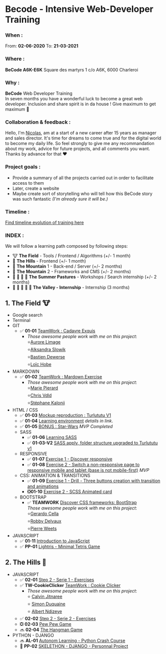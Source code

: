 # Becode - Intensive Web-Developer Training
  
  ### When : 
  From:  **02-06-2020**
  To:  **21-03-2021**

  ### Where : 
  **BeCode A6K-E6K** 
  Square des martyrs 
  1 c/o A6K, 6000 Charleroi

  ### Why :
  **BeCode** Web Developer Training  
  In seven months you have a wonderful luck to become a great web developer. Inclusion and share spirit is in da house !
  Give maximum to get maximum :rocket:

### Collaboration & feedback : 
  Hello, I'm [Nicolas](https://github.com/nicode-be), am at a start of a new career after 15 years as manager and sales director. It's time for dreams to come true and for the digital world to become my daily life.
  So feel strongly to give me any recommandation about my work, advice for future projects, and all comments you want.  
  Thanks by advance for that :heart:  
  

### Project goals : 
* Provide a summary of all the projects carried out in order to facilitate access to them
* Later, create a website 
* Maybe create sort of storytelling who will tell how this BeCode story was such fantastic *(I'm already sure it will be.)*

### Timeline :  
[Find timeline evolution of training here](https://timelines.gitkraken.com/timeline/2e12cc334eb0406b84bf7a6339e666c4?range=2020-05-26_2020-06-27)  

### INDEX :
We will follow a learning path composed by following steps:  

* :cow: **The Field** - Tools / Frontend / Algorithms (+/- 1 month)  
* :horse: **The Hills** - Frontend (+/- 1 month)  
* :goat: **The Mountain** 1 - Back-end / Server (+/- 2 months)  
* :ram: **The Mountain** 2 - Frameworks and CMS (+/- 2 months)  
* :cow2: :goat: :ram: :horse: **The Summer Pastures** - Workshops / Search internship (+/- 2 months)  
* :dart: :raised_hands: :racehorse: :dragon: :rocket: **The Valley - Internship** - Internship (3 months)  
  
## 1. **The Field** :cow:
  * Google search 
  * Terminal
  * GIT 
    * :white_check_mark: **01-01** [TeamWork : Cadavre Exquis](https://github.com/nicode-be/01-01-Exercise-Cadavre-Exquis) 
      * *Those awesome people work with me on this project*:  
       :star:[Aurore Limage](https://github.com/riizbae)   
       :star:[Alksandra Slowik](https://github.com/88aleksandra88)  
       :star:[Bastien Dewerse](https://github.com/DewerseB)  
       :star:[Loïc Hobe](https://github.com/loichobe)  
  * MARKDOWN  
    * :white_check_mark: **01-02** [TeamWork : Mardown Exercise](https://github.com/nicode-be/01-02-Exercise-markdown)  
      * *Those awesome people work with me on this project*:   
       :star:[Marie Pierard](https://github.com/Marie-Pierard)   
       :star:[Chris Vdld](https://github.com/ch-vdld-dev)  
       :star:[Stéphane Kalonji](https://github.com/kalonjis)  
  * HTML / CSS  
      * :white_check_mark: **01-03** [Mockup reproduction : Turlututu V1](https://github.com/nicode-be/01-03-Turlututu) 
      * :white_check_mark: **01-04** [Learning environment](https://github.com/nicode-be/01-04-Learning-environment) *details in link*. 
      * :white_check_mark: **01-05** [BONUS : Star-Wars](https://github.com/nicode-be/01-05-Star-wars-crawl) *MVP Completed*
    * SASS   
      * :white_check_mark: **01-06** [Learning SASS](https://github.com/nicode-be/01-06-Learning-sass)  
      * :white_check_mark: **01-03-V2** [SASS apply, folder structure upgraded to Turlututu v1](https://github.com/nicode-be/01-03-Turlututu) 
    * RESPONSIVE  
      * :white_check_mark: **01-07** [Exercise 1 - Discover responsive](https://github.com/nicode-be/01-07-Responsive-discover-exercise) 
      * :white_check_mark: **01-08** [Exercise 2 - Switch a non-responsive page to responsive mobile and tablet (base is not mobile-first)](https://github.com/nicode-be/01-08-Responsive-zozor) *MVP* 
    * CSS: ANIMATION & TRANSITIONS
      * :white_check_mark: **01-09** [Exercise 1 - Drill - Three buttons creation with transition and animations](https://github.com/nicode-be/01-09-becode-animation-css) 
      * :negative_squared_cross_mark:**01-10** [Exercise 2 - SCSS Animated card](https://github.com/nicode-be/01-10-scss-animated-card)
    * BOOTSTRAP
      *  :white_check_mark: **TEAMWORK** [Discover CSS frameworks: BootStrap](https://github.com/nicode-be/restaurant-css-framework)  
        *Those awesome people work with me on this project*:   
        :star:[Gerardo Cella](https://github.com/GerardoCella7)   
        :star:[Robby Delvaux](https://github.com/Delvaux1986)  
        :star:[Pierre Weets](https://github.com/PierreWeets) 
  * JAVASCRIPT
    *  :white_check_mark: **01-11** [Introduction to JavaScript](https://github.com/nicode-be/01-11-algo-js)
    * :white_check_mark: **PP-01** [Lightris - Minimal Tetris Game](https://github.com/nicode-be/PP-01-Tetris-js)   

## 2. **The Hills** :horse:
  * JAVASCRIPT
    * :white_check_mark: **02-01** [Step 2 - Serie 1 - Exercises](https://github.com/nicode-be/02-01-js-step2) 
    * :white_check_mark: **TW-CookieClicker** [TeamWork : Cookie Clicker](https://github.com/nicode-be/TW-CookieClicker)  
      * *Those awesome people work with me on this project*:   
      :star: [Calvin Jitnaree](https://github.com/Calvin781)  
      :star: [Simon Duquaine](https://github.com/simonduquaine)  
      :star: [Albert Ndizeye](https://github.com/AlbertNd)  
    * :white_check_mark: **02-02** [Step 2 - Serie 2 - Exercises](https://github.com/nicode-be/02-02-js-step2-part2)    
    * :negative_squared_cross_mark: **02-03** [Pew Pew Game](https://github.com/nicode-be/02-03-PewPew)  
    * :soon: **02-04** [The Hangman Game](https://github.com/nicode-be/02-04-Hangman)
  * PYTHON - DJANGO
    * :soon: **AL-01** [Autonom Learning - Python Crash Course](https://github.com/nicode-be/AL-01-PythonCrashCourse)  
    * :construction: **PP-02** [SKELETHON - DJANGO - Personnal Project](https://github.com/nicode-be/PP-02-Skelethon)  
 






